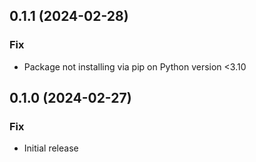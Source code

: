 ## 0.1.1 (2024-02-28)

### Fix

- Package not installing via pip on Python version <3.10

## 0.1.0 (2024-02-27)

### Fix

- Initial release
